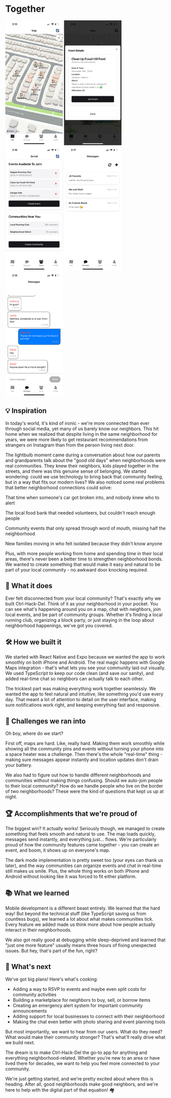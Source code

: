 # Together

<div>
  <img src="./screenshots/map.jpeg" width="180">
  <img src="./screenshots/event.jpeg" width="180">
  <img src="./screenshots/social.jpeg" width="180">
  <img src="./screenshots/messages.jpeg" width="180">
  <img src="./screenshots/group.jpeg" width="180">
</div>

## 💡 Inspiration
In today's world, it's kind of ironic - we're more connected than ever through social media, yet many of us barely know our neighbors. This hit home when we realized that despite living in the same neighborhood for years, we were more likely to get restaurant recommendations from strangers on Instagram than from the person living next door.

The lightbulb moment came during a conversation about how our parents and grandparents talk about the "good old days" when neighborhoods were real communities. They knew their neighbors, kids played together in the streets, and there was this genuine sense of belonging. We started wondering: could we use technology to bring back that community feeling, but in a way that fits our modern lives?
We also noticed some real problems that better neighborhood connections could solve:

That time when someone's car got broken into, and nobody knew who to alert

The local food bank that needed volunteers, but couldn't reach enough people

Community events that only spread through word of mouth, missing half the neighborhood

New families moving in who felt isolated because they didn't know anyone

Plus, with more people working from home and spending time in their local areas, there's never been a better time to strengthen neighborhood bonds. We wanted to create something that would make it easy and natural to be part of your local community - no awkward door knocking required.

## 🎯 What it does
Ever felt disconnected from your local community? That's exactly why we built Ctrl-Hack-Del. Think of it as your neighborhood in your pocket. You can see what's happening around you on a map, chat with neighbors, join local events, and be part of community groups. Whether it's finding a local running club, organizing a block party, or just staying in the loop about neighborhood happenings, we've got you covered.

## 🛠️ How we built it
We started with React Native and Expo because we wanted the app to work smoothly on both iPhone and Android. The real magic happens with Google Maps integration - that's what lets you see your community laid out visually. We used TypeScript to keep our code clean (and save our sanity), and added real-time chat so neighbors can actually talk to each other.

The trickiest part was making everything work together seamlessly. We wanted the app to feel natural and intuitive, like something you'd use every day. That meant a lot of attention to detail on the user interface, making sure notifications work right, and keeping everything fast and responsive.

## 🤔 Challenges we ran into
Oh boy, where do we start? 

First off, maps are hard. Like, really hard. Making them work smoothly while showing all the community pins and events without turning your phone into a space heater was a challenge. Then there's the whole "real-time" thing - making sure messages appear instantly and location updates don't drain your battery.

We also had to figure out how to handle different neighborhoods and communities without making things confusing. Should we auto-join people to their local community? How do we handle people who live on the border of two neighborhoods? These were the kind of questions that kept us up at night.

## 🏆 Accomplishments that we're proud of
The biggest win? It actually works! Seriously though, we managed to create something that feels smooth and natural to use. The map loads quickly, messages send instantly, and everything just... flows. We're particularly proud of how the community features came together - you can create an event, and boom, it shows up on everyone's map.

The dark mode implementation is pretty sweet too (your eyes can thank us later), and the way communities can organize events and chat in real-time still makes us smile. Plus, the whole thing works on both iPhone and Android without looking like it was forced to fit either platform.

## 📚 What we learned
Mobile development is a different beast entirely. We learned that the hard way! But beyond the technical stuff (like TypeScript saving us from countless bugs), we learned a lot about what makes communities tick. Every feature we added made us think more about how people actually interact in their neighborhoods.

We also got really good at debugging while sleep-deprived and learned that "just one more feature" usually means three hours of fixing unexpected issues. But hey, that's part of the fun, right?

## 🚀 What's next
We've got big plans! Here's what's cooking:

- Adding a way to RSVP to events and maybe even split costs for community activities
- Building a marketplace for neighbors to buy, sell, or borrow items
- Creating an emergency alert system for important community announcements
- Adding support for local businesses to connect with their neighborhood
- Making the chat even better with photo sharing and event planning tools

But most importantly, we want to hear from our users. What do they need? What would make their community stronger? That's what'll really drive what we build next.

The dream is to make Ctrl-Hack-Del the go-to app for anything and everything neighborhood-related. Whether you're new to an area or have lived there for decades, we want to help you feel more connected to your community.

We're just getting started, and we're pretty excited about where this is heading. After all, good neighborhoods make good neighbors, and we're here to help with the digital part of that equation! 🏘️
